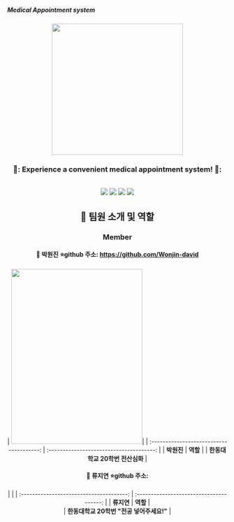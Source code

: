 ##### Medical Appointment system
<div align="center">
<p align="center"><img src="https://user-images.githubusercontent.com/126576242/236626593-7e296aa8-c4f9-4fe3-9ec0-5ca78b489074.png" height="300px" width="300px"></p>
  
### 🏥: Experience a convenient medical appointment system! 🏥:
<br/>
<img src="https://img.shields.io/badge/HTML-E34F26?style=flat&logo=HTML5&logoColor=white"/>
<img src="https://img.shields.io/badge/C-00CCFF?style=flat&logo=C&logoColor=white"/>
<img src="https://img.shields.io/badge/VisualStudioCode-0000FF?style=flat-square&logo=VisualStudioCode&logoColor="black"/>
<img src="https://img.shields.io/badge/Markdown-000000?style=flat-square&logo=Markdown&logoColor="white"/>

## 🚀 팀원 소개 및 역할
### Member
 #### 👦 박원진 ⭐github 주소: https://github.com/Wonjin-david
| <img src="https://user-images.githubusercontent.com/126576242/236665332-2f80adb4-9b32-4a7e-bc93-aca8e4597df4.png" width="300" height="400"/>|
| :--------------------------------------: | :--------------------------------------: |
|             **박원진**              |        **역할**        |
|        **한동대학교 20학번 전산심화**        |
<br/>

#### 👧 류지연 ⭐github 주소: 
| ![]()|
| :--------------------------------------: | :--------------------------------------: |
|            **류지연**            |        **역할**        |      
|        **한동대학교 20학번 "전공 넣어주세요!"**        |
